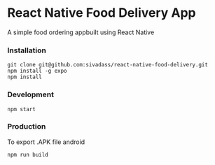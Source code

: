 # React Native Food Delivery App

A simple food ordering appbuilt using React Native

<!-- GIF screen shot here -->

### Installation

```
git clone git@github.com:sivadass/react-native-food-delivery.git
npm install -g expo
npm install
```

### Development

```
npm start
```

### Production

To export .APK file android

```
npm run build
```
